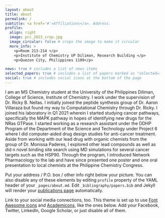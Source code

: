 ```yaml
---
layout: about
title: about
permalink: /
subtitle: <a href='#'>Affiliations</a>. Address.
profile:
  align: right
  image: pcc_2023_crop.jpg
  image_circular: false # crops the image to make it circular
  more_info: >
    <p>Room 213-214 </p>
    <p>Institute of Chemistry UP Diliman, Research Building </p>
    <p>Quezon City, Philippines 1109</p>

news: true # includes a list of news items
selected_papers: true # includes a list of papers marked as "selected={true}"
social: true # includes social icons at the bottom of the page
---
```


I am an MS Chemistry student at the University of the Philippines Diliman, College of Science, Institute of Chemistry. I work under the supervision of Dr. Ricky B. Nellas. I initially joined the peptide synthesis group of Dr. Aaron Villaraza but found my way to Computational Chemistry through Dr. Ricky. I joined his laboratory in Q1 2021 wherein I started studying cancer pathways, specifically the MAPK pathway in hopes of identifying new drugs for the NRas GTPase. I started working as a research assistant under the DDHP Program of the Department of the Science and Technology under Project 6 where I did computer-aided drug design studies for anti-cancer treatment. Aside from working with our lead drug with organic chemists from the group of Dr. Monissa Paderes, I explored other lead compounds as well as did n novel binding site search using MD simulations for several cancer targets such as the HSP90. Through the program, I introduced Network Pharmacology to the lab and have since presented one poster and one oral presentation to local chemists at the Philippine Chemistry Congress.

Put your address / P.O. box / other info right below your picture. You can also disable any of these elements by editing `profile` property of the YAML header of your `_pages/about.md`. Edit `_bibliography/papers.bib` and Jekyll will render your [publications page](/al-folio/publications/) automatically.

Link to your social media connections, too. This theme is set up to use [Font Awesome icons](https://fontawesome.com/) and [Academicons](https://jpswalsh.github.io/academicons/), like the ones below. Add your Facebook, Twitter, LinkedIn, Google Scholar, or just disable all of them.
